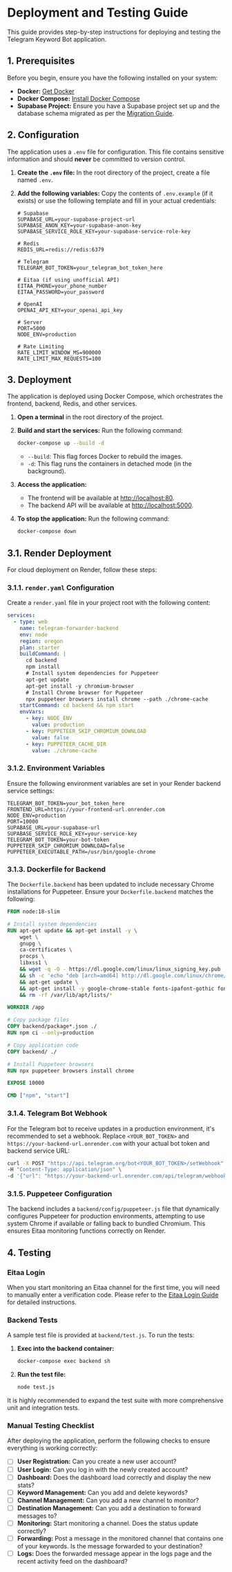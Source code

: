 # Deployment and Testing Guide

This guide provides step-by-step instructions for deploying and testing the Telegram Keyword Bot application.

## 1. Prerequisites

Before you begin, ensure you have the following installed on your system:

- **Docker:** [Get Docker](https://docs.docker.com/get-docker/)
- **Docker Compose:** [Install Docker Compose](https://docs.docker.com/compose/install/)
- **Supabase Project:** Ensure you have a Supabase project set up and the database schema migrated as per the [Migration Guide](./migration_to_supabase.md).

## 2. Configuration

The application uses a `.env` file for configuration. This file contains sensitive information and should **never** be committed to version control.

1.  **Create the `.env` file:** In the root directory of the project, create a file named `.env`.

2.  **Add the following variables:** Copy the contents of `.env.example` (if it exists) or use the following template and fill in your actual credentials:

    ```
    # Supabase
    SUPABASE_URL=your-supabase-project-url
    SUPABASE_ANON_KEY=your-supabase-anon-key
    SUPABASE_SERVICE_ROLE_KEY=your-supabase-service-role-key

    # Redis
    REDIS_URL=redis://redis:6379

    # Telegram
    TELEGRAM_BOT_TOKEN=your_telegram_bot_token_here

    # Eitaa (if using unofficial API)
    EITAA_PHONE=your_phone_number
    EITAA_PASSWORD=your_password

    # OpenAI
    OPENAI_API_KEY=your_openai_api_key

    # Server
    PORT=5000
    NODE_ENV=production

    # Rate Limiting
    RATE_LIMIT_WINDOW_MS=900000
    RATE_LIMIT_MAX_REQUESTS=100
    ```

## 3. Deployment

The application is deployed using Docker Compose, which orchestrates the frontend, backend, Redis, and other services.

1.  **Open a terminal** in the root directory of the project.

2.  **Build and start the services:** Run the following command:

    ```bash
    docker-compose up --build -d
    ```

    - `--build`: This flag forces Docker to rebuild the images.
    - `-d`: This flag runs the containers in detached mode (in the background).

3.  **Access the application:**
    - The frontend will be available at [http://localhost:80](http://localhost:80).
    - The backend API will be available at [http://localhost:5000](http://localhost:5000).

4.  **To stop the application:** Run the following command:

    ```bash
    docker-compose down
    ```

## 3.1. Render Deployment

For cloud deployment on Render, follow these steps:

### 3.1.1. `render.yaml` Configuration

Create a `render.yaml` file in your project root with the following content:

```yaml
services:
  - type: web
    name: telegram-forwarder-backend
    env: node
    region: oregon
    plan: starter
    buildCommand: |
      cd backend
      npm install
      # Install system dependencies for Puppeteer
      apt-get update
      apt-get install -y chromium-browser
      # Install Chrome browser for Puppeteer
      npx puppeteer browsers install chrome --path ./chrome-cache
    startCommand: cd backend && npm start
    envVars:
      - key: NODE_ENV
        value: production
      - key: PUPPETEER_SKIP_CHROMIUM_DOWNLOAD
        value: false
      - key: PUPPETEER_CACHE_DIR
        value: ./chrome-cache
```

### 3.1.2. Environment Variables

Ensure the following environment variables are set in your Render backend service settings:

```
TELEGRAM_BOT_TOKEN=your_bot_token_here
FRONTEND_URL=https://your-frontend-url.onrender.com
NODE_ENV=production
PORT=10000
SUPABASE_URL=your-supabase-url
SUPABASE_SERVICE_ROLE_KEY=your-service-key
TELEGRAM_BOT_TOKEN=your-bot-token
PUPPETEER_SKIP_CHROMIUM_DOWNLOAD=false
PUPPETEER_EXECUTABLE_PATH=/usr/bin/google-chrome
```

### 3.1.3. Dockerfile for Backend

The `Dockerfile.backend` has been updated to include necessary Chrome installations for Puppeteer. Ensure your `Dockerfile.backend` matches the following:

```dockerfile
FROM node:18-slim

# Install system dependencies
RUN apt-get update && apt-get install -y \
    wget \
    gnupg \
    ca-certificates \
    procps \
    libxss1 \
    && wget -q -O - https://dl.google.com/linux/linux_signing_key.pub | apt-key add - \
    && sh -c 'echo "deb [arch=amd64] http://dl.google.com/linux/chrome/deb/ stable main" >> /etc/apt/sources.list.d/google.list' \
    && apt-get update \
    && apt-get install -y google-chrome-stable fonts-ipafont-gothic fonts-wqy-zenhei fonts-thai-tlwg fonts-kacst fonts-freefont-ttf libxss1 \
    && rm -rf /var/lib/apt/lists/*

WORKDIR /app

# Copy package files
COPY backend/package*.json ./
RUN npm ci --only=production

# Copy application code
COPY backend/ ./

# Install Puppeteer browsers
RUN npx puppeteer browsers install chrome

EXPOSE 10000

CMD ["npm", "start"]
```

### 3.1.4. Telegram Bot Webhook

For the Telegram bot to receive updates in a production environment, it's recommended to set a webhook. Replace `<YOUR_BOT_TOKEN>` and `https://your-backend-url.onrender.com` with your actual bot token and backend service URL:

```bash
curl -X POST "https://api.telegram.org/bot<YOUR_BOT_TOKEN>/setWebhook" \
-H "Content-Type: application/json" \
-d '{"url": "https://your-backend-url.onrender.com/api/telegram/webhook"}'
```

### 3.1.5. Puppeteer Configuration

The backend includes a `backend/config/puppeteer.js` file that dynamically configures Puppeteer for production environments, attempting to use system Chrome if available or falling back to bundled Chromium. This ensures Eitaa monitoring functions correctly on Render.


## 4. Testing

### Eitaa Login

When you start monitoring an Eitaa channel for the first time, you will need to manually enter a verification code. Please refer to the [Eitaa Login Guide](./Eitaa_Login_Guide.md) for detailed instructions.

### Backend Tests

A sample test file is provided at `backend/test.js`. To run the tests:

1.  **Exec into the backend container:**

    ```bash
    docker-compose exec backend sh
    ```

2.  **Run the test file:**

    ```bash
    node test.js
    ```

It is highly recommended to expand the test suite with more comprehensive unit and integration tests.

### Manual Testing Checklist

After deploying the application, perform the following checks to ensure everything is working correctly:

- [ ] **User Registration:** Can you create a new user account?
- [ ] **User Login:** Can you log in with the newly created account?
- [ ] **Dashboard:** Does the dashboard load correctly and display the new stats?
- [ ] **Keyword Management:** Can you add and delete keywords?
- [ ] **Channel Management:** Can you add a new channel to monitor?
- [ ] **Destination Management:** Can you add a destination to forward messages to?
- [ ] **Monitoring:** Start monitoring a channel. Does the status update correctly?
- [ ] **Forwarding:** Post a message in the monitored channel that contains one of your keywords. Is the message forwarded to your destination?
- [ ] **Logs:** Does the forwarded message appear in the logs page and the recent activity feed on the dashboard?
